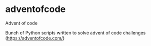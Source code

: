 # adventofcode
Advent of code 

Bunch of Python scripts written to solve advent of code challenges (https://adventofcode.com/)
